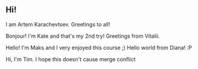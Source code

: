 ## Hi!

I am Artem Karachevtsev.
Greetings to all!


Bonjour! I'm Kate and that's my 2nd try!
Greetings from Vitalii.

Hello! I'm Maks and I very enjoyed this course ;)
Hello world from Diana! :P

Hi, I'm Tim. I hope this doesn't cause merge conflict